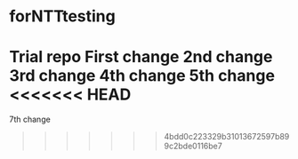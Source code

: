 # forNTTtesting
Trial repo
First change
2nd change
3rd change
4th change
5th change
<<<<<<< HEAD
=======
7th change

>>>>>>> 4bdd0c223329b31013672597b899c2bde0116be7
